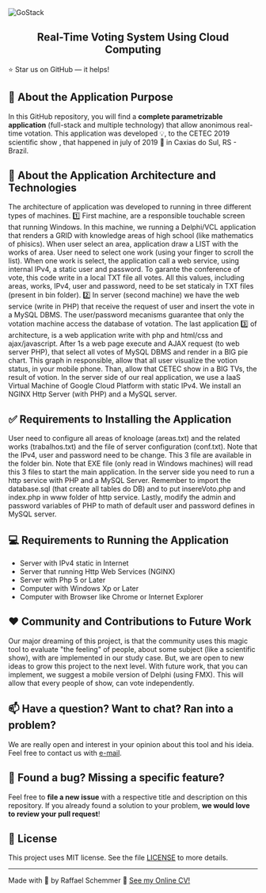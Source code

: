 <img alt="GoStack" src="https://s7.gifyu.com/images/banner1e0b6f65bf2500fd.gif" />

<div align="center">
  <h2>
    Real-Time Voting System Using Cloud Computing
  </h2>
  
</div>

:star: Star us on GitHub — it helps!

## 🧿 About the Application Purpose

In this GitHub repository, you will find a **complete parametrizable application** (full-stack and multiple technology) that allow anonimous real-time votation. This application was developed :bulb:, to the CETEC 2019 scientific show , that happened in july of 2019 📅 in Caxias do Sul, RS - Brazil. 

## :rocket: About the Application Architecture and Technologies

The architecture of application was developed to running in three different types of machines. :one: First machine, are a responsible touchable screen that running Windows. In this machine, we running a Delphi/VCL application that renders a GRID with knowledge areas of high school (like mathematics of phisics). When user select an area, application draw a LIST with the works of area. User need to select one work (using your finger to scroll the list). When one work is select, the application call a web service, using internal IPv4, a static user and password. To garante the conference of vote, this code write in a local TXT file all votes. All this values, including areas, works, IPv4, user and password, need to be set staticaly in TXT files (present in bin folder). :two: In server (second machine) we have the web service (write in PHP) that receive the request of user and insert the vote in a MySQL DBMS. The user/password mecanisms guarantee that only the votation machine access the database of votation. The last application :three:	of architecture, is a web application write with php and html/css and ajax/javascript. After 1s a web page execute and AJAX request (to web server PHP), that select all votes of MySQL DBMS and render in a BIG pie chart. This graph in responsible, allow that all user visualize the votion status, in your mobile phone. Than, allow that CETEC show in a BIG TVs, the result of votion. In the server side of our real application, we use a IaaS Virtual Machine of Google Cloud Platform with static IPv4. We install an NGINX Http Server (with PHP) and a MySQL server.

## ✅ Requirements to Installing the Application

User need to configure all areas of knoloage (areas.txt) and the related works (trabalhos.txt) and the file of server configuration (conf.txt). Note that the IPv4, user and password need to be change. This 3 file are available in the folder bin. Note that EXE file (only read in Windows machines) will read this 3 files to start the main application. In the server side you need to run a http service with PHP and a MySQL Server. Remember to import the database.sql (that create all tables do DB) and to put insereVoto.php and index.php in www folder of http service. Lastly, modify the admin and password variables of PHP to math of default user and password defines in MySQL server.

## 💻 Requirements to Running the Application

- Server with IPv4 static in Internet
- Server that running Http Web Services (NGINX)
- Server with Php 5 or Later
- Computer with Windows Xp or Later
- Computer with Browser like Chrome or Internet Explorer

## ❤️ Community and Contributions to Future Work

Our major dreaming of this project, is that the community uses this magic tool to evaluate "the feeling" of people, about some subject (like a scientific show), with are implemented in our study case. But, we are open to new ideas to grow this project to the next level. With future work, that you can implement, we suggest a mobile version of Delphi (using FMX). This will allow that every people of show, can vote independently.

## 📫 Have a question? Want to chat? Ran into a problem?

We are really open and interest in your opinion about this tool and his ideia. Feel free to contact us with [e-mail](raffael.schemmer@gmail.com).

## 🤝 Found a bug? Missing a specific feature?

Feel free to **file a new issue** with a respective title and description on this repository. If you already found a solution to your problem, **we would love to review your pull request**!

## 📘 License

This project uses MIT license. See the file [LICENSE](LICENSE) to more details.

---

Made with 💜 by Raffael Schemmer :wave: [See my Online CV!](https://www.raffael.dev)
